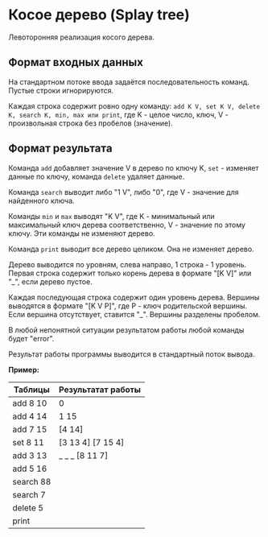 Косое дерево (Splay tree)
===

Левоторонняя реализация косого дерева.

## Формат входных данных

На стандартном потоке ввода задаётся последовательность команд. Пустые строки игнорируются.

Каждая строка содержит ровно одну команду: ```add K V, set K V, delete K, search K, min, max или print```, где K - целое число, ключ, V - произвольная строка без пробелов (значение).

## Формат результата

Команда ```add``` добавляет значение V в дерево по ключу K, ```set``` - изменяет данные по ключу, команда ```delete``` удаляет данные.

Команда ```search``` выводит либо "1 V", либо "0", где V - значение для найденного ключа.

Команды ```min``` и ```max``` выводят "K V", где K - минимальный или максимальный ключ дерева соответственно, V - значение по этому ключу. Эти команды не изменяют дерево.

Команда ```print``` выводит все дерево целиком. Она не изменяет дерево.

Дерево выводится по уровням, слева направо, 1 строка - 1 уровень. Первая строка содержит только корень дерева в формате "[K V]" или "_", если дерево пустое.

Каждая последующая строка содержит один уровень дерева. Вершины выводятся в формате "[K V P]", где P - ключ родительской вершины. Если вершина отсутствует, ставится "_". Вершины разделены пробелом.

В любой непонятной ситуации результатом работы любой команды будет "error".

Результат работы программы выводится в стандартный поток вывода.

**Пример:**  

| Таблицы       | Результатат работы |
| ------------- |:------------------|
| add 8 10      | 0   |
| add 4 14      | 1 15 | 
| add 7 15      | \[4 14]         | 
| set 8 11      | \[3 13 4] \[7 15 4] |
| add 3 13      |_ _ _ \[8 11 7]    |
| add 5 16      |                   |
| search 88     |                   |
| search 7      |                   |
| delete 5      |                   |
| print         |                   |